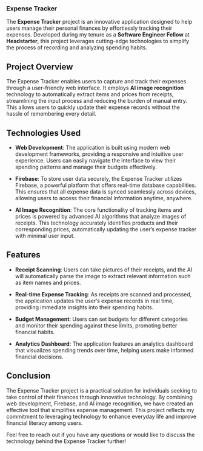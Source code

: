 ### Expense Tracker

The **Expense Tracker** project is an innovative application designed to help users manage their personal finances by effortlessly tracking their expenses. Developed during my tenure as a **Software Engineer Fellow** at **Headstarter**, this project leverages cutting-edge technologies to simplify the process of recording and analyzing spending habits.

## Project Overview

The Expense Tracker enables users to capture and track their expenses through a user-friendly web interface. It employs **AI image recognition** technology to automatically extract items and prices from receipts, streamlining the input process and reducing the burden of manual entry. This allows users to quickly update their expense records without the hassle of remembering every detail.

## Technologies Used

- **Web Development**: The application is built using modern web development frameworks, providing a responsive and intuitive user experience. Users can easily navigate the interface to view their spending patterns and manage their budgets effectively.
  
- **Firebase**: To store user data securely, the Expense Tracker utilizes Firebase, a powerful platform that offers real-time database capabilities. This ensures that all expense data is synced seamlessly across devices, allowing users to access their financial information anytime, anywhere.

- **AI Image Recognition**: The core functionality of tracking items and prices is powered by advanced AI algorithms that analyze images of receipts. This technology accurately identifies products and their corresponding prices, automatically updating the user’s expense tracker with minimal user input.

## Features

- **Receipt Scanning**: Users can take pictures of their receipts, and the AI will automatically parse the image to extract relevant information such as item names and prices.
  
- **Real-time Expense Tracking**: As receipts are scanned and processed, the application updates the user’s expense records in real time, providing immediate insights into their spending habits.

- **Budget Management**: Users can set budgets for different categories and monitor their spending against these limits, promoting better financial habits.

- **Analytics Dashboard**: The application features an analytics dashboard that visualizes spending trends over time, helping users make informed financial decisions.

## Conclusion

The Expense Tracker project is a practical solution for individuals seeking to take control of their finances through innovative technology. By combining web development, Firebase, and AI image recognition, we have created an effective tool that simplifies expense management. This project reflects my commitment to leveraging technology to enhance everyday life and improve financial literacy among users.

Feel free to reach out if you have any questions or would like to discuss the technology behind the Expense Tracker further!
